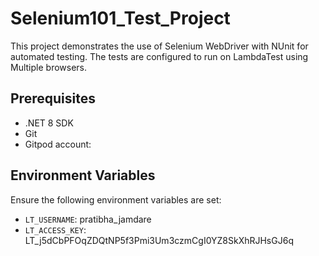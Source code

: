 # Selenium101_Test_Project

This project demonstrates the use of Selenium WebDriver with NUnit for automated testing. The tests are configured to run on LambdaTest using Multiple browsers.

## Prerequisites

- .NET 8 SDK
- Git
- Gitpod account: 

## Environment Variables

Ensure the following environment variables are set:

- `LT_USERNAME`: pratibha_jamdare
- `LT_ACCESS_KEY`: LT_j5dCbPFOqZDQtNP5f3Pmi3Um3czmCgI0YZ8SkXhRJHsGJ6q
